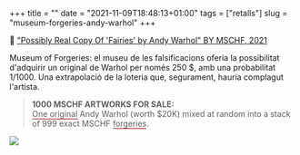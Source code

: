+++
title = ""
date = "2021-11-09T18:48:13+01:00"
tags = ["retalls"]
slug = "museum-forgeries-andy-warhol"
+++

📎 ["Possibly Real Copy Of 'Fairies' by Andy Warhol" BY MSCHF, 2021](https://moforgeries.org/?mc_cid=cf06f5ec38&mc_eid=ba93faa1c4)

Museum of Forgeries: el museu de les falsificacions oferia la possibilitat d'adquirir un original de Warhol per només 250 $, amb una probabilitat 1/1000. Una extrapolació de la loteria que, segurament, hauria complagut l'artista.

> **1000 MSCHF ARTWORKS FOR SALE:**  
> <span style="border-bottom: 1px solid #990000;">One original</span> Andy Warhol (worth $20K) mixed at random into a stack of 999 exact MSCHF <span style="border-bottom: 1px solid #990000;">forgeries</span>.

<img src="https://moforgeries.org/images/fairies-sold.png" />